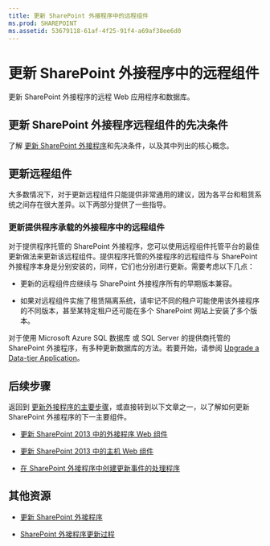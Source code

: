 ```yaml
---
title: 更新 SharePoint 外接程序中的远程组件
ms.prod: SHAREPOINT
ms.assetid: 53679118-61af-4f25-91f4-a69af38ee6d0
---
```



# 更新 SharePoint 外接程序中的远程组件
更新 SharePoint 外接程序的远程 Web 应用程序和数据库。
## 更新 SharePoint 外接程序远程组件的先决条件
<a name="Prerequistes"> </a>

了解 [更新 SharePoint 外接程序](update-sharepoint-add-ins.md)和先决条件，以及其中列出的核心概念。
  
    
    

## 更新远程组件
<a name="UpdateRemote"> </a>

大多数情况下，对于更新远程组件只能提供非常通用的建议，因为各平台和租赁系统之间存在很大差异。以下两部分提供了一些指导。
  
    
    

### 更新提供程序承载的外接程序中的远程组件
<a name="UpdateProviderHosted"> </a>

对于提供程序托管的 SharePoint 外接程序，您可以使用远程组件托管平台的最佳更新做法来更新该远程组件。提供程序托管的外接程序的远程组件与 SharePoint 外接程序本身是分别安装的，同样，它们也分别进行更新。需要考虑以下几点：
  
    
    

- 更新的远程组件应继续与 SharePoint 外接程序所有的早期版本兼容。
    
  
- 如果对远程组件实施了租赁隔离系统，请牢记不同的租户可能使用该外接程序的不同版本，甚至某特定租户还可能在多个 SharePoint 网站上安装了多个版本。
    
  
对于使用 Microsoft Azure SQL 数据库 或 SQL Server 的提供商托管的 SharePoint 外接程序，有多种更新数据库的方法。若要开始，请参阅 [Upgrade a Data-tier Application](http://msdn.microsoft.com/library/c117df94-f02b-403f-9383-ec5b3ac3763c.aspx)。
  
    
    

## 后续步骤
<a name="Next"> </a>

返回到 [更新外接程序的主要步骤](update-sharepoint-add-ins.md#MajorAppUpgradeSteps)，或直接转到以下文章之一，以了解如何更新 SharePoint 外接程序的下一主要组件。
  
    
    

-  [更新 SharePoint 2013 中的外接程序 Web 组件](update-add-in-web-components-in-sharepoint-2013.md)
    
  
-  [更新 SharePoint 2013 中的主机 Web 组件](update-host-web-components-in-sharepoint-2013.md)
    
  
-  [在 SharePoint 外接程序中创建更新事件的处理程序](create-a-handler-for-the-update-event-in-sharepoint-add-ins.md)
    
  

## 其他资源
<a name="bk_addresources"> </a>


-  [更新 SharePoint 外接程序](update-sharepoint-add-ins.md)
    
  
-  [SharePoint 外接程序更新过程](sharepoint-add-ins-update-process.md)
    
  

